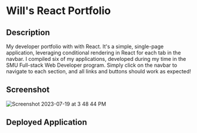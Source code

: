 # Will's React Portfolio

## Description

My developer portfolio with with React. It's a simple, single-page application, leveraging conditional rendering in React for each tab in the navbar. I compiled six of my applications, developed during my time in the SMU Full-stack Web Developer program. Simply click on the navbar to navigate to each section, and all links and buttons should work as expected!

## Screenshot

![Screenshot 2023-07-19 at 3 48 44 PM](https://github.com/Williamatthewood/React-Portfolio/assets/112597870/e4ba14a0-15a9-4bb8-83f2-52c18cc672c9)

## Deployed Application
